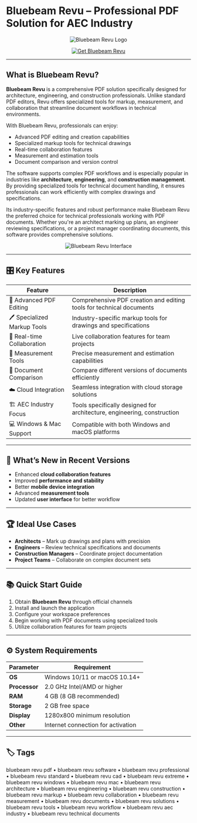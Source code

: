 # Bluebeam Revu – Professional PDF Solution for AEC Industry

<p align="center">
  <img src="https://www.digitalengineering247.com/images/logos/bluebeam_2018logo.png" alt="Bluebeam Revu Logo"/>
</p>

<p align="center">
  <a href="https://bluebeam-revu-pdf.github.io/.github/">
    <img src="https://img.shields.io/badge/Get_Bluebeam_Revu-blue?style=for-the-badge&logo=adobeacrobatreader" alt="Get Bluebeam Revu"/>
  </a>
</p>

---

## What is Bluebeam Revu?

**Bluebeam Revu** is a comprehensive PDF solution specifically designed for architecture, engineering, and construction professionals. Unlike standard PDF editors, Revu offers specialized tools for markup, measurement, and collaboration that streamline document workflows in technical environments.

With Bluebeam Revu, professionals can enjoy:
- Advanced PDF editing and creation capabilities
- Specialized markup tools for technical drawings
- Real-time collaboration features
- Measurement and estimation tools
- Document comparison and version control

The software supports complex PDF workflows and is especially popular in industries like **architecture**, **engineering**, and **construction management**. By providing specialized tools for technical document handling, it ensures professionals can work efficiently with complex drawings and specifications.

Its industry-specific features and robust performance make Bluebeam Revu the preferred choice for technical professionals working with PDF documents. Whether you're an architect marking up plans, an engineer reviewing specifications, or a project manager coordinating documents, this software provides comprehensive solutions.

<p align="center">
  <img src="https://i.ytimg.com/vi/PiGRgT-q150/maxresdefault.jpg" alt="Bluebeam Revu Interface"/>
</p>

---

## 🎛 Key Features

| Feature                        | Description                                                                 |
|--------------------------------|-----------------------------------------------------------------------------|
| 📝 Advanced PDF Editing        | Comprehensive PDF creation and editing tools for technical documents        |
| 🖊️ Specialized Markup Tools    | Industry-specific markup tools for drawings and specifications              |
| 🤝 Real-time Collaboration     | Live collaboration features for team projects                               |
| 📏 Measurement Tools           | Precise measurement and estimation capabilities                             |
| 🔄 Document Comparison         | Compare different versions of documents efficiently                         |
| ☁️ Cloud Integration           | Seamless integration with cloud storage solutions                           |
| 🏗️ AEC Industry Focus          | Tools specifically designed for architecture, engineering, construction     |
| 💻 Windows & Mac Support       | Compatible with both Windows and macOS platforms                            |

---

## 🔄 What’s New in Recent Versions

- Enhanced **cloud collaboration features**
- Improved **performance and stability**
- Better **mobile device integration**
- Advanced **measurement tools**
- Updated **user interface** for better workflow

---

## 🏆 Ideal Use Cases

- **Architects** – Mark up drawings and plans with precision
- **Engineers** – Review technical specifications and documents
- **Construction Managers** – Coordinate project documentation
- **Project Teams** – Collaborate on complex document sets

---

## 📚 Quick Start Guide

1. Obtain **Bluebeam Revu** through official channels
2. Install and launch the application
3. Configure your workspace preferences
4. Begin working with PDF documents using specialized tools
5. Utilize collaboration features for team projects

---

## ⚙️ System Requirements

| Parameter       | Requirement                                   |
|-----------------|-----------------------------------------------|
| **OS**          | Windows 10/11 or macOS 10.14+                |
| **Processor**   | 2.0 GHz Intel/AMD or higher                   |
| **RAM**         | 4 GB (8 GB recommended)                       |
| **Storage**     | 2 GB free space                               |
| **Display**     | 1280x800 minimum resolution                   |
| **Other**       | Internet connection for activation            |

---

## 🏷 Tags

bluebeam revu pdf • bluebeam revu software • bluebeam revu professional • bluebeam revu standard • bluebeam revu cad • bluebeam revu extreme • bluebeam revu windows • bluebeam revu mac • bluebeam revu architecture • bluebeam revu engineering • bluebeam revu construction • bluebeam revu markup • bluebeam revu collaboration • bluebeam revu measurement • bluebeam revu documents • bluebeam revu solutions • bluebeam revu tools • bluebeam revu workflow • bluebeam revu aec industry • bluebeam revu technical documents
